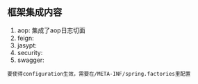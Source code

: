 ## 框架集成内容
1. aop: 集成了aop日志切面
2. feign:
3. jasypt:
4. security:
5. swagger:  

`要使得configuration生效，需要在/META-INF/spring.factories里配置`